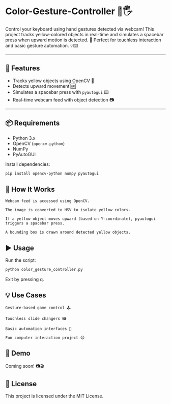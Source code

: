 # Color-Gesture-Controller 🎥🖐️

Control your keyboard using hand gestures detected via webcam! This project tracks yellow-colored objects in real-time and simulates a spacebar press when upward motion is detected. 🚀 Perfect for touchless interaction and basic gesture automation. 💡⌨️

---

## 🔧 Features

- Tracks yellow objects using OpenCV 🎨
- Detects upward movement 🆙
- Simulates a spacebar press with `pyautogui` ⌨️
- Real-time webcam feed with object detection 📷

---

## 📦 Requirements

- Python 3.x
- OpenCV (`opencv-python`)
- NumPy
- PyAutoGUI

Install dependencies:

```bash
pip install opencv-python numpy pyautogui
```

## 🚀 How It Works

    Webcam feed is accessed using OpenCV.

    The image is converted to HSV to isolate yellow colors.

    If a yellow object moves upward (based on Y-coordinate), pyautogui triggers a spacebar press.

    A bounding box is drawn around detected yellow objects.

## ▶️ Usage

Run the script:

```bash
python color_gesture_controller.py
```

Exit by pressing q.

## 💡 Use Cases

    Gesture-based game control 🕹️

    Touchless slide changers 🖼️

    Basic automation interfaces 🤖

    Fun computer interaction project 😄

## 📸 Demo

Coming soon! 📷🎬

## 📄 License

This project is licensed under the MIT License.
